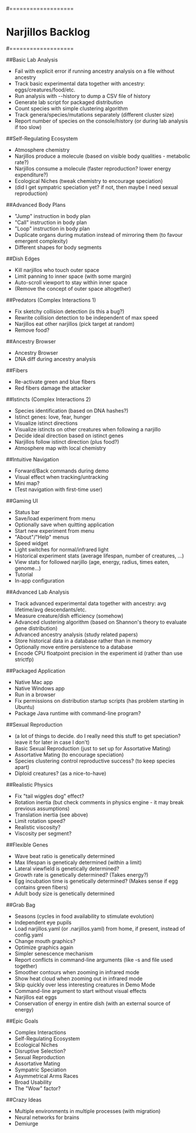 #===================
# Narjillos Backlog
#===================

##Basic Lab Analysis
* Fail with explicit error if running ancestry analysis on a file without ancestry
* Track basic experimental data together with ancestry: eggs/creatures/food/etc.
* Run analysis with --history to dump a CSV file of history
* Generate lab script for packaged distribution
* Count species with simple clustering algorithm
* Track genera/species/mutations separately (different cluster size)
* Report number of species on the console/history (or during lab analysis if too slow)

##Self-Regulating Ecosystem
* Atmosphere chemistry
* Narjillos produce a molecule (based on visible body qualities - metabolic rate?)
* Narjillos consume a molecule (faster reproduction? lower energy expenditure?)
* Ecological Niches (tweak chemistry to encourage speciation)
* (did I get sympatric speciation yet? if not, then maybe I need sexual reproduction)

##Advanced Body Plans
* "Jump" instruction in body plan
* "Call" instruction in body plan
* "Loop" instruction in body plan
* Duplicate organs during mutation instead of mirroring them (to favour emergent complexity)
* Different shapes for body segments

##Dish Edges
* Kill narjillos who touch outer space
* Limit panning to inner space (with some margin)
* Auto-scroll viewport to stay within inner space
* (Remove the concept of outer space altogether)

##Predators (Complex Interactions 1)
* Fix sketchy collision detection (is this a bug?)
* Rewrite collision detection to be independent of max speed
* Narjillos eat other narjillos (pick target at random)
* Remove food?

##Ancestry Browser
* Ancestry Browser
* DNA diff during ancestry analysis

##Fibers
* Re-activate green and blue fibers
* Red fibers damage the attacker

##Istincts (Complex Interactions 2)
* Species identification (based on DNA hashes?)
* Istinct genes: love, fear, hunger
* Visualize istinct directions
* Visualize istincts on other creatures when following a narjillo
* Decide ideal direction based on istinct genes
* Narjillos follow istinct direction (plus food?)
* Atmosphere map with local chemistry

##Intuitive Navigation
* Forward/Back commands during demo
* Visual effect when tracking/untracking
* Mini map?
* (Test navigation with first-time user)

##Gaming UI
* Status bar
* Save/load experiment from menu
* Optionally save when quitting application
* Start new experiment from menu
* "About"/"Help" menus
* Speed widget
* Light switches for normal/infrared light
* Historical experiment stats (average lifespan, number of creatures, ...)
* View stats for followed narjillo (age, energy, radius, times eaten, genome...)
* Tutorial
* In-app configuration

##Advanced Lab Analysis
* Track advanced experimental data together with ancestry: avg lifetime/avg descendants/etc.
* Measure creature/dish efficiency (somehow)
* Advanced clustering algorithm (based on Shannon's theory to evaluate gene distribution)
* Advanced ancestry analysis (study related papers)
* Store historical data in a database rather than in memory
* Optionally move entire persistence to a database
* Encode CPU floatpoint precision in the experiment id (rather than use strictfp)

##Packaged Application
* Native Mac app
* Native Windows app
* Run in a browser
* Fix permissions on distribution startup scripts (has problem starting in Ubuntu)
* Package Java runtime with command-line program?

##Sexual Reproduction
* (a lot of things to decide. do I really need this stuff to get speciation? leave it for later in case I don't)
* Basic Sexual Reproduction (just to set up for Assortative Mating)
* Assortative Mating (to encourage speciation)
* Species clustering control reproductive success? (to keep species apart)
* Diploid creatures? (as a nice-to-have)

##Realistic Physics
* Fix "tail wiggles dog" effect?
* Rotation inertia (but check comments in physics engine - it may break previous assumptions)
* Translation inertia (see above)
* Limit rotation speed?
* Realistic viscosity?
* Viscosity per segment?

##Flexible Genes
* Wave beat ratio is genetically determined
* Max lifespan is geneticaly determined (within a limit)
* Lateral viewfield is genetically determined?
* Growth rate is genetically determined? (Takes energy?)
* Egg incubation time is genetically determined? (Makes sense if egg contains green fibers)
* Adult body size is genetically determined

##Grab Bag
* Seasons (cycles in food availability to stimulate evolution)
* Independent eye pupils
* Load narjillos.yaml (or .narjillos.yaml) from home, if present, instead of config.yaml
* Change mouth graphics?
* Optimize graphics again
* Simpler senescence mechanism
* Report conflicts in command-line arguments (like -s and file used together)
* Smoother contours when zooming in infrared mode
* Show heat cloud when zooming out in infrared mode
* Skip quickly over less interesting creatures in Demo Mode
* Command-line argument to start without visual effects
* Narjillos eat eggs
* Conservation of energy in entire dish (with an external source of energy)

##Epic Goals
* Complex Interactions
* Self-Regulating Ecosystem
* Ecological Niches
* Disruptive Selection?
* Sexual Reproduction
* Assortative Mating
* Sympatric Speciation
* Asymmetrical Arms Races
* Broad Usability
* The "Wow" factor?

##Crazy Ideas
* Multiple environments in multiple processes (with migration)
* Neural networks for brains
* Demiurge
